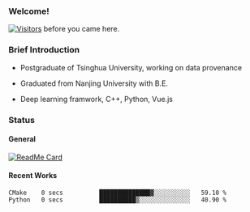 ### Welcome!

[![Visitors](https://visitor-badge.laobi.icu/badge?page_id=HermitSun.HermitSun)]() before you came here.

### Brief Introduction

- Postgraduate of Tsinghua University, working on data provenance

- Graduated from Nanjing University with B.E.

- Deep learning framwork, C++, Python, Vue.js

### Status

#### General

[![ReadMe Card](https://github-readme-stats.hermitsun.vercel.app/api?username=HermitSun&count_private=true&show_icons=true)]()

#### Recent Works

<!--START_SECTION:waka-->

```text
CMake    0 secs          ██████████████▓░░░░░░░░░░   59.10 %
Python   0 secs          ██████████▒░░░░░░░░░░░░░░   40.90 %
```

<!--END_SECTION:waka-->
